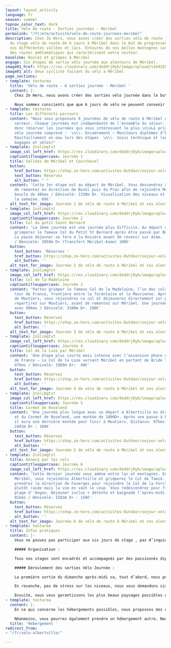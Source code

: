```yaml
---
layout: layout_activity
language: fr
season: summer
topnav_color_text: dark
title: Vélo de route - Sorties journées - Méribel
permalink: "/fr/ete/activite/velo-de-route-journees-meribel"
description: Chez Ze Hero, nous avons créer des sorties vélo de route journée en parallèle
  du stage vélo de route de 6 jours à Méribel dans le but de progresser et découvrir
  nos différentes vallées et lacs. Entourés de nos belles montagnes savoyardes et
  des routes emblématiques qui caractérisent notre secteur.
baseline: Roulez et grimpez à Méribel
engage: Six étapes de sortie vélo journée aux alentours de Méribel.
image01_href: https://res.cloudinary.com/deddrj0yb/image/upload/v1643269872/website/M%C3%A9ribel/51412717941_e81ab34149_k_svjq0r.jpg
image01_alt: Deux cycliste faisant du vélo à Méribel
page_sections:
- template: textarea
  title: 'Vélo de route - 6 sorties journée - Méribel '
  content: |-
    Chez Ze Hero, nous avons créer des sorties vélo journée dans le but de progresser et découvrir les différentes vallées et lacs à Méribel. Entourés des belles montagnes savoyardes et des routes emblématiques qui caractérisent le secteur de Méribel. Nous tenons à offrir la possibilité à chacun de se mesurer à quelques-uns des plus beaux cols des derniers Tours de France. Sans oublier le col devenu mythique : Le col de La Loze et ses passages à plus de 20% de pente.

    Nous sommes conscients que que 6 jours de vélo ne peuvent convenir à tous pour diverses raisons. Néanmoins, vous restez passionné de vélo et peut être que vous aimeriez vous joindre à nous pour une ou plusieurs sorties vélo journée. C’est la raison pour laquelle nous proposons des options à la journée, avec ou sans location de matériel.
- template: textarea
  title: Les différents parcours
  content: "Nous vous proposons 6 journées de vélo de route à Méribel et dans son
    secteur. Chaque journées est indépendante de l'ensemble du séjour. Vous pouvez
    donc réserver les journées qui vous intéressent le plus.\n\nLe prix des sorties
    vélo journée comprend :  \n\\- Encadrement – Moniteurs diplômés d’État   \n\\-
    Ravitaillement en eau lors des étapes  \n\\- Suivi technique et logistique (transports
    bagages et vélos)"
- template: 2colimgtxt
  image_col_left_href: https://res.cloudinary.com/deddrj0yb/image/upload/v1643189945/website/V%C3%A9lo/collage1_fmakyp.png
  captiontitleuppercase: Journée 1
  title: Vallées de Méribel et Courchevel
  button:
    href_button: https://shop.ze-hero.com/activites-Outdoor/sejour-velo-route/17216-decouverte-des-vallees-de-meribel-et-courchevel-activite-ze-hero
    text_button: Réservez
    alt_button: " "
  content: 'Cette 1er étape est au départ de Méribel. Vous descendrez à Moutiers afin
    de remontez en direction de Bozel puis du Praz afin de rejoindre Méribel. Une
    boucle de 48kms / Dénivelé: 1330m D+. Visualisation des niveaux et lancement de
    la semaine. 60€'
  alt_text_for_image: Journée 1 de vélo de route à Méribel et ses alentours
- template: 2colimgtxt
  image_col_left_href: https://res.cloudinary.com/deddrj0yb/image/upload/v1643189946/website/V%C3%A9lo/collage2_ilhebt.png
  captiontitleuppercase: Journée 2
  title: Col du petit Saint Bernard
  content: 'La 2ème journée est une journée plus difficile. Au départ d''Aime, vous
    grimperez le fameux Col du Petit St Bernard après être passé par Bourg St Maurice.
    La pause déjeuner se fera à la Rosière avant de revenir sur Aime.  Distance: 84kms
    / Dénivelé: 2059m D+ (Transfert Méribel-Aime) 100€'
  button:
    text_button: 'Réservez '
    href_button: https://shop.ze-hero.com/activites-Outdoor/sejour-velo-route/17213-col-du-petit-saint-bernard-activite-ze-hero
    alt_button: ''
  alt_text_for_image: Journée 2 de vélo de route à Méribel et ses alentours
- template: 2colimgtxt
  image_col_left_href: https://res.cloudinary.com/deddrj0yb/image/upload/v1643189946/website/V%C3%A9lo/collage3_vnw1tf.png
  title: Col de la Madeleine
  captiontitleuppercase: Journée 3
  content: 'Partez grimper le fameux Col de la Madelaine, l’un des cols connus du
    tour de France, frontière entre la Tarentaise et la Maurienne. Après un départ
    de Moutiers, vous rejoindrez ce col et déjeunerez directement sur place. Vous
    repartirez sur Moutiers, avant de remontez sur Méribel. Une journée difficile
    avec 99kms / Dénivelé: 3100m D+. 100€'
  button:
    text_button: Réservez
    href_button: https://shop.ze-hero.com/activites-Outdoor/sejour-velo-route/17215-col-de-la-madeleine-activite-ze-hero
    alt_button: ''
  alt_text_for_image: Journée 3 de vélo de route à Méribel et ses alentours
- template: 2colimgtxt
  image_col_left_href: https://res.cloudinary.com/deddrj0yb/image/upload/v1643189946/website/V%C3%A9lo/collage4_vbcw2p.png
  captiontitleuppercase: Journée 4
  title: Col de la Loze par Méribel
  content: 'Une étape plus courte mais intense avec l’ascension phare du dernier Tour
    de France – Le Col de la Loze versant Méribel en partant de Bride les Bains:  Distance:
    47kms / Dénivelé: 1989m D+:  40€'
  button:
    text_button: Réservez
    href_button: https://shop.ze-hero.com/activites-Outdoor/sejour-velo-route/17219-col-de-la-loze-par-meribel-activite-ze-hero
    alt_button: ''
  alt_text_for_image: Journée 4 de vélo de route à Méribel et ses alentours
- template: 2colimgtxt
  image_col_left_href: https://res.cloudinary.com/deddrj0yb/image/upload/v1643189946/website/V%C3%A9lo/collage5_ul9hd3.png
  captiontitleuppercase: Journée 5
  title: Cormet de Roselend
  content: 'Une journée plus longue avec un départ à Albertville en direction du Beaufortin
    et du Cormet de Roselend, une montée de 1800D+. Après une pause à Bourg St Maurice,
    il aura une dernière montée pour finir à Moutiers. Distance: 97kms / Dénivelé:
    2483m D+ : 100€'
  button:
    text_button: Réservez
    href_button: https://shop.ze-hero.com/activites-Outdoor/sejour-velo-route/17209-cormet-de-roselend-activite-ze-hero
    alt_button: ''
  alt_text_for_image: Journée 5 de vélo de route à Méribel et ses alentours
- template: 2colimgtxt
  title: Annecy par les cols
  captiontitleuppercase: Journée 6
  image_col_left_href: https://res.cloudinary.com/deddrj0yb/image/upload/v1643189946/website/V%C3%A9lo/collage6_wuyrnq.png
  content: 'Cette dernier journée vous amène entre lac et montagnes. En partant de
    Méribel, vous rejoindrez Albertville et grimperez le Col de Tamié. Ensuite, vous
    prendrez la direction de Faverges pour rejoindre le Col de la Forclaz qui sera
    plutôt raide mais la vue en vaut le coup. Vous redescendrez pour finir sur la
    plage d''Angon. Déjeuner inclus + détente et baignade l’après-midi. Distance:
    91kms / Dénivelé: 1503m D+ : 150€'
  button:
    text_button: Réservez
    href_button: https://shop.ze-hero.com/activites-Outdoor/sejour-velo-route/17212-annecy-ses-lacs-et-ses-montagnes-repas-et-apres-midi-au-lac-compris-activite-ze-hero
    alt_button: ''
  alt_text_for_image: Journée 6 de vélo de route à Méribel et ses alentours
- template: textarea
  title: Infos pratiques
  content: |-
    Vous ne pouvez pas participer aux six jours de stage , pas d’inquiétude, il est possible de réserver les étapes à la carte afin de profiter de sorties vélo journée. Choisissez parmi les six étapes et leurs variantes et optez pour une sortie vélo journée aux alentours de Méribel.

    ##### Organisation :

    Tous nos stages sont encadrés et accompagnés par des passionnés diplômés d’état. Premièrement, nous nous occupons de vos transferts sur certaines étapes en véhicule. Ensuite, les suivis techniques et logistiques complets sont également réalisés chaque jour par nos véhicules. Enfin, les ravitaillements sont prévus sur chacun des parcours avec des paniers repas préparés le matin de chaque sortie, un entretien technique des vélos les soirs suivant les besoins de chacun, un briefing de chaque sortie la veille mais aussi un coaching individualisés suivant les attentes et progressions de chacun.

    ##### Déroulement des sorties Vélo Journée :

    La première sortie du dimanche après-midi va, tout d’abord, nous permettre de nous connaître, de discuter des différentes attentes mais aussi des options qui s’offrent à nous sur la semaine en fonction des niveaux relevés et des conditions météorologiques.

    En revanche, pas de stress sur les niveaux, nous vous demandons simplement une expérience de vélo de route avec un peu de dénivelé et, également, d’arriver avec un foncier suffisant pour tenir physiquement sur 6 jours. Par exemple, nous recommandons un minimum de 1000 kms dans les jambes et 10.000 m de dénivelé avant de nous rejoindre. Lors de la première journée, nous verrons toutefois si il y a de grosses différences de niveaux et si nous devrons adapter les groupes et les sorties.

    Ensuite, nous vous garantissons les plus beaux paysages possibles et une belle ambiance pour que votre séjour soit le meilleur possible. Au programme des stages autour du lac d’Annecy, du Cormet de Roseland, Col du petit Saint Bernard, Col de la Madeleine… Des déjeuners tous ensemble avec des points de vue à couper le souffle. Suivant les sorties, vous aurez également des options bis plus ou moins difficiles afin d’être en phase avec vos attentes.
- template: textarea
  content: |-
    En ce qui concerne les hébergements possibles, nous proposons des chambres en chalet de standing : tarif à la chambre (1 à 2 personnes) avec des prix intéressants en période estivale notamment. Finalement, notre objectif est de passer un maximum de temps ensemble. C’est pour cela que nous souhaitons que nous puissions prendre les repas du soir ensemble et, ainsi, que nos discussions tournent autour de notre passion mais pas seulement.

    Néanmoins, vous pourrez également prendre un hébergement autre. Nous sommes alors là pour vous conseiller si vous souhaitez des appartements ou des prestations hôtelières précises.
  title: 'Hébergement '
redirect_from:
- "/fr/velo-albertville/"

---
```

